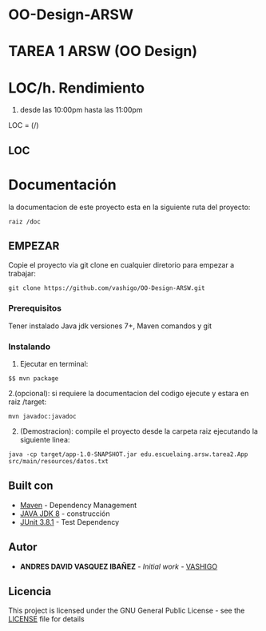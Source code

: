 
# OO-Design-ARSW

# TAREA 1 ARSW (OO Design)



# LOC/h. Rendimiento

1. desde las 10:00pm hasta las 11:00pm

LOC = (/)

##  LOC


# Documentación

la documentacion de este proyecto esta en la siguiente ruta del proyecto:
```
raiz /doc
```


## EMPEZAR

Copie el proyecto via git clone en cualquier diretorio para empezar a trabajar:
```
git clone https://github.com/vashigo/OO-Design-ARSW.git
```

### Prerequisitos

Tener instalado Java jdk versiones 7+, Maven comandos y git

### Instalando

1. Ejecutar en terminal:

```
$$ mvn package
```
2.(opcional):
si requiere la documentacion del codigo ejecute y estara en raiz /target:

```
mvn javadoc:javadoc
```

2. (Demostracion):
  compile el proyecto desde la carpeta raiz ejecutando la siguiente linea:
  
```
java -cp target/app-1.0-SNAPSHOT.jar edu.escuelaing.arsw.tarea2.App src/main/resources/datos.txt
```

  

## Built con

* [Maven](https://maven.apache.org/) - Dependency Management
* [JAVA JDK 8](http://www.oracle.com/technetwork/java/javase/overview/index.html) - construcción
* [JUnit 3.8.1](https://mvnrepository.com/artifact/junit/junit/3.8.1) - Test Dependency


## Autor

* **ANDRES DAVID VASQUEZ IBAÑEZ** - *Initial work* - [VASHIGO](https://github.com/vashigo)


## Licencia

This project is licensed under the GNU General Public License - see the [LICENSE](LICENSE) file for details
